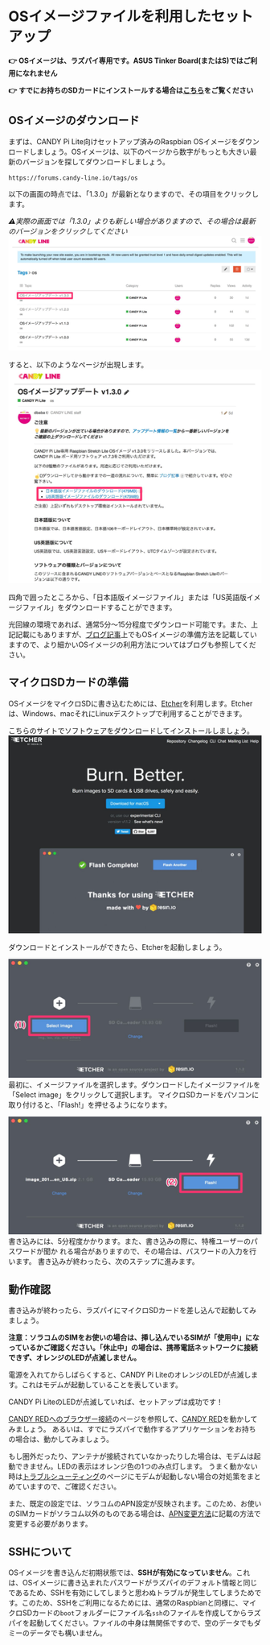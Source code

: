 <!-- toc -->

# OSイメージファイルを利用したセットアップ

**👉 OSイメージは、ラズパイ専用です。ASUS Tinker Board(またはS)ではご利用になれません**

**👉 すでにお持ちのSDカードにインストールする場合は[こちら](/setup/terminal.md)をご覧ください**

## OSイメージのダウンロード

まずは、CANDY Pi Lite向けセットアップ済みのRaspbian OSイメージをダウンロードしましょう。OSイメージは、以下のページから数字がもっとも大きい最新のバージョンを探してダウンロードしましょう。

```
https://forums.candy-line.io/tags/os
```

以下の画面の時点では、「1.3.0」が最新となりますので、その項目をクリックします。

_⚠️実際の画面では「1.3.0」よりも新しい場合がありますので、その場合は最新のバージョンをクリックしてください_
![etcher-01.png](/assets/etcher-01.png)

すると、以下のようなページが出現します。
![etcher-02.png](/assets/etcher-02.png)

四角で囲ったところから、「日本語版イメージファイル」または「US英語版イメージファイル」をダウンロードすることができます。

光回線の環境であれば、通常5分〜15分程度でダウンロード可能です。また、上記記載にもありますが、[ブログ記事](https://candy-line.tumblr.com/post/167761781228/candy-pi-lite-os-image-etcher)上でもOSイメージの準備方法を記載していますので、より細かいOSイメージの利用方法についてはブログも参照してください。

## マイクロSDカードの準備

OSイメージをマイクロSDに書き込むためには、[Etcher](https://etcher.io)を利用します。Etcherは、Windows、macそれにLinuxデスクトップで利用することができます。

こちらのサイトでソフトウェアをダウンロードしてインストールしましょう。
![etcher-03.png](/assets/etcher-03.png)

ダウンロードとインストールができたら、Etcherを起動しましょう。

![etcher-04.png](/assets/etcher-04.png)
最初に、イメージファイルを選択します。ダウンロードしたイメージファイルを「Select image」をクリックして選択します。 マイクロSDカードをパソコンに取り付けると、「Flash!」を押せるようになります。

![etcher-05.png](/assets/etcher-05.png)
書き込みには、5分程度かかります。また、書き込みの際に、特権ユーザーのパスワードが聞か れる場合がありますので、その場合は、パスワードの入力を行います。 書き込みが終わったら、次のステップに進みます。

## 動作確認

書き込みが終わったら、ラズパイにマイクロSDカードを差し込んで起動してみましょう。

**注意：ソラコムのSIMをお使いの場合は、挿し込んでいるSIMが「使用中」になっているかご確認ください。「休止中」の場合は、携帯電話ネットワークに接続できず、オレンジのLEDが点滅しません。**

電源を入れてからしばらくすると、CANDY Pi LiteのオレンジのLEDが点滅します。これはモデムが起動していることを表しています。

CANDY Pi LiteのLEDが点滅していれば、セットアップは成功です！

[CANDY REDへのブラウザー接続](browsing-candy-red.md)のページを参照して、[CANDY RED](https://github.com/CANDY-LINE/candy-red)を動かしてみましょう。
あるいは、すでにラズパイで動作するアプリケーションをお持ちの場合は、動かしてみましょう。

もし圏外だったり、アンテナが接続されていなかったりした場合は、モデムは起動できません。LEDの表示はオレンジ色の1つのみ点灯します。
うまく動かない時は[トラブルシューティング](/troubleshooting.md)のページにモデムが起動しない場合の対処策をまとめていますので、ご確認ください。

また、既定の設定では、ソラコムのAPN設定が反映されます。このため、お使いのSIMカードがソラコム以外のものである場合は、[APN変更方法](/configuration/apn.md)に記載の方法で変更する必要があります。

## SSHについて

OSイメージを書き込んだ初期状態では、**SSHが有効になっていません**。これは、OSイメージに書き込まれたパスワードがラズパイのデフォルト情報と同じであるため、SSHを有効にしてしまうと思わぬトラブルが発生してしまうためです。このため、SSHをご利用になるためには、通常のRaspbianと同様に、マイクロSDカードの`boot`フォルダーにファイル名`ssh`のファイルを作成してからラズパイを起動してください。ファイルの中身は無関係ですので、空のデータでもダミーのデータでも構いません。
